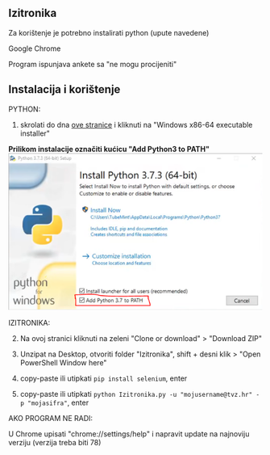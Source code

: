 ## Izitronika
Za korištenje je potrebno instalirati python (upute navedene)

Google Chrome

Program ispunjava ankete sa "ne mogu procijeniti"

## Instalacija i korištenje
PYTHON:

1. skrolati do dna [ove stranice](https://www.python.org/downloads/release/python-375/) i kliknuti na
"Windows x86-64 executable installer"

**Prilikom instalacije označiti kućicu "Add Python3 to PATH"**
![](OBAVEZNO%20PRILIKOM%20INSTALACIJE/ADD%20PYTHON%20TO%20PATH.png)


IZITRONIKA:

2. Na ovoj stranici kliknuti na zeleni "Clone or download" > "Download ZIP"

3. Unzipat na Desktop, otvoriti folder "Izitronika", shift + desni klik > "Open PowerShell Window here"

4. copy-paste ili utipkati ```pip install selenium```, enter

5. copy-paste ili utipkati ```python Izitronika.py -u "mojusername@tvz.hr" -p "mojasifra"```, enter


AKO PROGRAM NE RADI:

U Chrome upisati "chrome://settings/help" i napravit update na najnoviju verziju (verzija treba biti 78)
